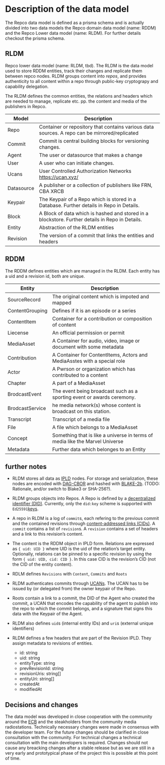 # Description of the data model

The Repco data model is defined as a prisma schema and is actually divided into two data models the Repco domain data model (name: RDDM) and the Repco Lower data model (name: RLDM). For further details checkout the prisma schema.

## RLDM

Repco lower data model (name: RLDM, tbd). The RLDM is the data model used to store RDDM entities, track their changes and replicate them between repco nodes. RLDM groups content into _repos_, and provides authenticity to all content within a repo through public-key cryptograpy and capability delegation.


The RLDM defines the common entities, the relations and headers which are needed to manage, replicate etc. pp. the content and media of the publishers in Repco.

| Model      | Description                                                                                     |
| ---------- | ----------------------------------------------------------------------------------------------- |
| Repo       | Container or repository that contains various data sources. A repo can be mirrored/replicated   |
| Commit     | Commit is central building blocks for versioning changes.                                       |
| Agent      | The user or datasource that makes a change                                                      |
| User       | A user who can initiate changes.                                                                |
| Ucans      | User Controlled Authorization Networks <https://ucan.xyz/>                                      |
| Datasource | A publisher or a collection of publishers like FRN, CBA XRCB                                    |
| Keypair    | The Keypair of a Repo which is stored in a Database. Further details in Repo in Details.        |
| Block      | A Block of data which is hashed and stored in a blockstore. Further details in Repo in Details. |
| Entity     | Abstraction of the RLDM entities                                                                |
| Revision   | The version of a commit that links the entities and headers                                     |

## RDDM

The RDDM defines entities which are managed in the RLDM. 
Each entity has a uid and a revision id, both are unique.

| Entity          | Description                                                                  |
| --------------- | ---------------------------------------------------------------------------- |
| SourceRecord    | The original content which is impoted and mapped                             |
| ContentGrouping | Defines if it is an episode or a series                                      |
| ContentItem     | Container for a contribution or composition of content                       |
| Liecense        | An official permission or permit                                             |
| MediaAsset      | A Container for audio, video, image or document with some metadata           |
| Contribution    | A Container for ContentItems, Actors and MediaAsstes with a special role     |
| Actor           | A Pwrson or organization which has contributed to a content                  |
| Chapter         | A part of a MediaAsset                                                       |
| BrodcastEvent   | The event being broadcast such as a sporting event or awards ceremony.       |
| BrodcastService | he media network(s) whose content is broadcast on this station.              |
| Transcript      | Transcript of a media file                                                   |
| File            | A file which belongs to a MediaAsset                                         |
| Concept         | Something that is like a universe in terms of media like the Marvel Universe |
| Metadata        | Further data which belonges to an Entity                                     |

## further notes

- RLDM stores all data as [IPLD](https://ipld.io/) nodes. For storage and serialization, these nodes are encoded with [DAG-CBOR](https://ipld.io/docs/codecs/known/dag-cbor/) and hashed with [BLAKE-2b](https://www.blake2.net/). (TODO: Rationale, and/or switch to Blake3 or SHA-256?).

  

- RLDM groups objects into Repos. A Repo is defined by a [decentralized identifier (DID)](https://decentralized-id.com/web-standards/w3c/wg/did/decentralized-identifier/). Currently, only the `did:key` scheme is supported with `Ed25591`[keys](https://ed25519.cr.yp.to/).

  

- A repo in RLDM is a log of `commit`s, each refering to the previous commit and the contained revisions through [content-addressed links (CIDs)](https://docs.ipfs.tech/concepts/content-addressing/). A `commit` contains a list of `revision`s. A `revision` contains a set of headers and a link to this revision’s content.

  

- The content is the RDDM object in IPLD form. Relations are expressed as `{ uid: UID }` where UID is the uid of the relation’s target entity. Optionally, relations can be pinned to a specific revision by using the form `{ uid: UID, cid: CID }`. In this case CID is the revision’s CID (not the CID of the entity content).
- RDLM defines `Revisions` with `Content`, `Commits` and `Roots`
  

- RLDM authenticates commits through [UCANs](https://ucan.xyz/). The UCAN has to be issued by (or delegated from) the owner keypair of the Repo.

  

- Roots contain a link to a commit, the DID of the Agent who created the commit, a UCAN that encodes the capability of the agent to publish into the repo to which the commit belongs, and a signature that signs this data with the Keypair of the Agent.

  

- RLDM also defines `uid`s (internal entity IDs) and `uri`s (external unique identifiers)

  

- RLDM defines a few headers that are part of the Revision IPLD. They assign metadata to revisions of entities.
  - id: string
  - uid: string
  - entityType: string
  - prevRevisionId: string
  - revisionUris: string[]
  - entityUri: string[]
  - createdAt
  - modifiedAt

## Decisions and changes

The data model was developed in close cooperation with the community around the [ECB](https://cba.fro.at/building-a-european-cultural-backbone) and the steakholders from the community media radiostations. Technically necessary changes were made in consensus with the developer team. For the future changes should be clarified in close consultation with the community. For technical changes a technical consultation with the main developers is required. Changes should not cause any breacking changes after a stable release but as we are still in a very early and prototypical phase of the project this is possible at this point of time.

